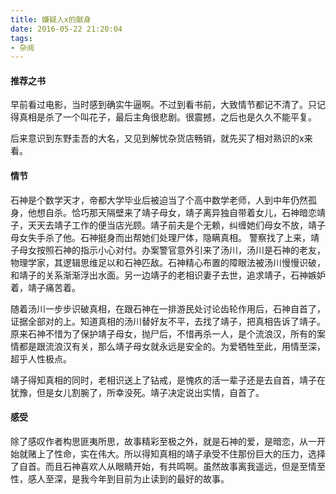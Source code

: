 ```yaml
---
title: 嫌疑人x的献身
date: 2016-05-22 21:20:04
tags:
- 杂阅
---
```


#### 推荐之书

早前看过电影，当时感到确实牛逼啊。不过到看书前，大致情节都记不清了。只记得真相是杀了一个叫花子，最后主角很悲剧。很震撼，之后也是久久不能平复。

后来意识到东野圭吾的大名，又见到解忧杂货店畅销，就先买了相对熟识的x来看。

#### 情节

石神是个数学天才，帝都大学毕业后被迫当了个高中数学老师，人到中年仍然孤身，他想自杀。恰巧那天隔壁来了靖子母女，靖子离异独自带着女儿，石神暗恋靖子，天天去靖子工作的便当店光顾。靖子前夫是个无赖，纠缠她们母女不放，靖子母女失手杀了他。石神挺身而出帮她们处理尸体，隐瞒真相。
警察找了上来，靖子母女按照石神的指示小心对付。办案警官意外引来了汤川，汤川是石神的老友，物理学家，其逻辑思维足以和石神匹敌。石神精心布置的障眼法被汤川慢慢识破，和靖子的关系渐渐浮出水面。另一边靖子的老相识妻子去世，追求靖子，石神嫉妒着，靖子痛苦着。

随着汤川一步步识破真相，在跟石神在一排游民处讨论齿轮作用后，石神自首了，证据全部对的上。知道真相的汤川替好友不平，去找了靖子，把真相告诉了靖子。原来石神不惜为了保护靖子母女，抛尸后，不惜再杀一人，是个流浪汉，所有的案情都是跟流浪汉有关，那么靖子母女就永远是安全的。为爱牺牲至此，用情至深，超乎人性极点。

靖子得知真相的同时，老相识送上了钻戒，是愧疚的活一辈子还是去自首，靖子在犹豫，但是女儿割腕了，所幸没死。靖子决定说出实情，自首了。

#### 感受

除了感叹作者构思匪夷所思，故事精彩至极之外，就是石神的爱，是暗恋，从一开始就赌上了性命，实在伟大。所以得知真相的靖子承受不住那份巨大的压力，选择了自首。而且石神喜欢人从眼睛开始，有共鸣啊。虽然故事离我遥远，但是至情至性，感人至深，是我今年到目前为止读到的最好的故事。
